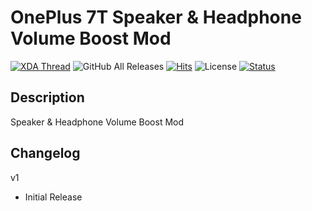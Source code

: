 # **OnePlus 7T Speaker & Headphone Volume Boost Mod**
[![XDA Thread](https://img.shields.io/badge/XDA-Thread-orange.svg)](https://forum.xda-developers.com/oneplus-7t/themes/magisk-stereo-speaker-headphone-volume-t3977697) ![GitHub All Releases](https://img.shields.io/github/downloads/acervenky/op7tboost/total) [![Hits](https://hits.seeyoufarm.com/api/count/incr/badge.svg?url=https%3A%2F%2Fgithub.com%2Facervenky%2Fop7tboost)](https://hits.seeyoufarm.com) ![License](
https://img.shields.io/badge/license-MIT-green) [![Status](
https://img.shields.io/badge/status-EOL-inactive)](https://techterms.com/definition/eol)

## Description

Speaker & Headphone Volume Boost Mod

## Changelog

v1

- Initial Release

